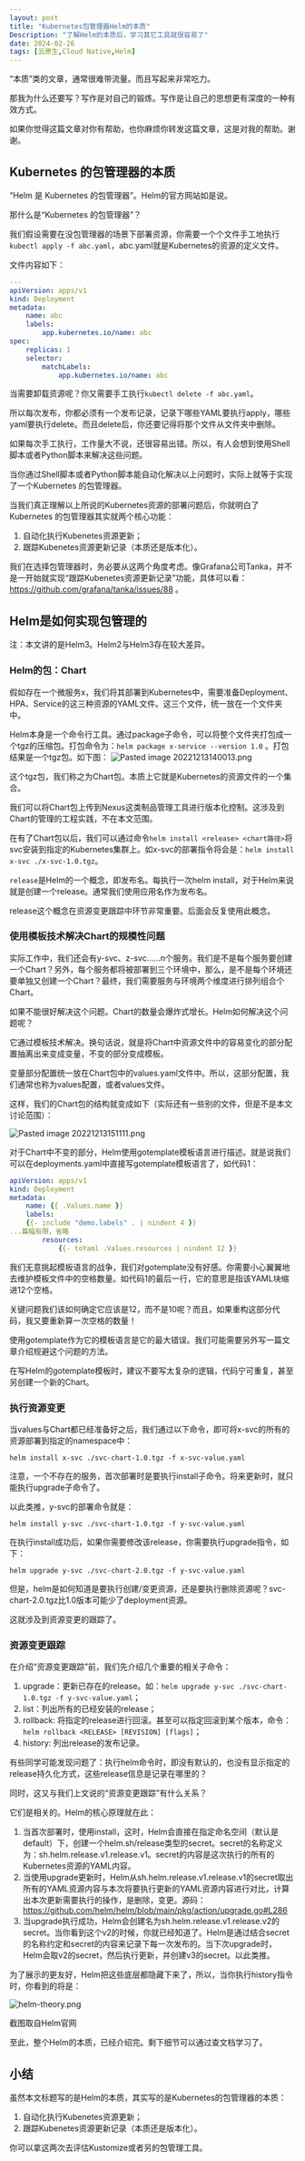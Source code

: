 ```yaml
---
layout: post
title: "Kubernetes包管理器Helm的本质"
Description: "了解Helm的本质后，学习其它工具就很容易了"
date: 2024-02-26
tags: [云原生,Cloud Native,Helm]
---
```

“本质”类的文章，通常很难带流量。而且写起来非常吃力。

那我为什么还要写？写作是对自己的锻炼。写作是让自己的思想更有深度的一种有效方式。

如果你觉得这篇文章对你有帮助，也你麻烦你转发这篇文章，这是对我的帮助。谢谢。


## Kubernetes 的包管理器的本质

“Helm 是 Kubernetes 的包管理器”。Helm的官方网站如是说。

那什么是“Kubernetes 的包管理器”？

我们假设需要在没包管理器的场景下部署资源，你需要一个个文件手工地执行`kubectl apply -f abc.yaml`，abc.yaml就是Kubernetes的资源的定义文件。

文件内容如下：

```yaml
---
apiVersion: apps/v1
kind: Deployment
metadata:
	name: abc
	labels:
		app.kubernetes.io/name: abc
spec:
	replicas: 1
	selector:
		matchLabels:
			app.kubernetes.io/name: abc
```

当需要卸载资源呢？你又需要手工执行`kubectl delete -f abc.yaml`。

所以每次发布，你都必须有一个发布记录，记录下哪些YAML要执行apply，哪些yaml要执行delete。而且delete后，你还要记得将那个文件从文件夹中删除。

如果每次手工执行，工作量大不说，还很容易出错。所以，有人会想到使用Shell脚本或者Python脚本来解决这些问题。

当你通过Shell脚本或者Python脚本能自动化解决以上问题时，实际上就等于实现了一个Kubernetes 的包管理器。

当我们真正理解以上所说的Kubernetes资源的部署问题后，你就明白了Kubernetes 的包管理器其实就两个核心功能：
1. 自动化执行Kubenetes资源更新；
2. 跟踪Kubenetes资源更新记录（本质还是版本化）。

我们在选择包管理器时，务必要从这两个角度考虑。像Grafana公司Tanka，并不是一开始就实现“跟踪Kubenetes资源更新记录”功能，具体可以看：https://github.com/grafana/tanka/issues/88 。


## Helm是如何实现包管理的

注：本文讲的是Helm3。Helm2与Helm3存在较大差异。

### Helm的包：Chart
假如存在一个微服务x，我们将其部署到Kubernetes中，需要准备Deployment、HPA、Service的这三种资源的YAML文件。这三个文件，统一放在一个文件夹中。

Helm本身是一个命令行工具。通过package子命令，可以将整个文件夹打包成一个tgz的压缩包。打包命令为：`helm package x-service --version 1.0` 。打包结果是一个tgz包。如下图：
![Pasted image 20221213140013.png](https://upload-images.jianshu.io/upload_images/292372-c272b0d600a1417f.png?imageMogr2/auto-orient/strip%7CimageView2/2/w/1240)

这个tgz包，我们称之为Chart包。本质上它就是Kubernetes的资源文件的一个集合。

我们可以将Chart包上传到Nexus这类制品管理工具进行版本化控制。这涉及到Chart的管理的工程实践，不在本文范围。

在有了Chart包以后，我们可以通过命令`helm install <release> <chart路径>`将svc安装到指定的Kubernetes集群上。如x-svc的部署指令将会是：`helm install x-svc ./x-svc-1.0.tgz`。

`release`是Helm的一个概念，即发布名。每执行一次helm install，对于Helm来说就是创建一个release。通常我们使用应用名作为发布名。

release这个概念在资源变更跟踪中环节非常重要。后面会反复使用此概念。

### 使用模板技术解决Chart的规模性问题

实际工作中，我们还会有y-svc、z-svc……n个服务。我们是不是每个服务要创建一个Chart？另外，每个服务都将被部署到三个环境中，那么，是不是每个环境还要单独又创建一个Chart？最终，我们需要服务与环境两个维度进行排列组合个Chart。

如果不能很好解决这个问题。Chart的数量会爆炸式增长。Helm如何解决这个问题呢？

它通过模板技术解决。换句话说，就是将Chart中资源文件中的容易变化的部分配置抽离出来变成变量，不变的部分变成模板。

变量部分配置统一放在Chart包中的values.yaml文件中。所以，这部分配置，我们通常也称为values配置，或者values文件。

这样，我们的Chart包的结构就变成如下（实际还有一些别的文件，但是不是本文讨论范围）：

![Pasted image 20221213151111.png](https://upload-images.jianshu.io/upload_images/292372-318d56cd0c4df44f.png?imageMogr2/auto-orient/strip%7CimageView2/2/w/1240)

对于Chart中不变的部分，Helm使用gotemplate模板语言进行描述。就是说我们可以在deployments.yaml中直接写gotemplate模板语言了，如代码1：
```yaml
apiVersion: apps/v1
kind: Deployment
metadata:
	name: {{ .Values.name }}
	labels:
	{{- include "demo.labels" . | nindent 4 }}
...篇幅有限，省略
		resources:
			{{- toYaml .Values.resources | nindent 12 }}
```

我们无意挑起模板语言的战争，我们对gotemplate没有好感。你需要小心翼翼地去维护模板文件中的空格数量。如代码1的最后一行，它的意思是指该YAML块缩进12个空格。

关键问题我们该如何确定它应该是12，而不是10呢？而且，如果重构这部分代码，我又要重新算一次空格的数量！

使用gotemplate作为它的模板语言是它的最大错误。我们可能需要另外写一篇文章介绍规避这个问题的方法。

在写Helm的gotemplate模板时，建议不要写太复杂的逻辑，代码宁可重复，甚至另创建一个新的Chart。

### 执行资源变更

当values与Chart都已经准备好之后，我们通过以下命令，即可将x-svc的所有的资源部署到指定的namespace中：
```shell
helm install x-svc ./svc-chart-1.0.tgz -f x-svc-value.yaml
```
注意，一个不存在的服务，首次部署时是要执行install子命令。将来更新时，就只能执行upgrade子命令了。

以此类推，y-svc的部署命令就是：
```shell
helm install y-svc ./svc-chart-1.0.tgz -f y-svc-value.yaml
```

在执行install成功后，如果你需要修改该release，你需要执行upgrade指令，如下：
```
helm upgrade y-svc ./svc-chart-2.0.tgz -f y-svc-value.yaml
```

但是，helm是如何知道是要执行创建/变更资源，还是要执行删除资源呢？svc-chart-2.0.tgz比1.0版本可能少了deployment资源。

这就涉及到资源变更的跟踪了。


### 资源变更跟踪
在介绍“资源变更跟踪”前，我们先介绍几个重要的相关子命令：
1. upgrade：更新已存在的release。如：`helm upgrade y-svc ./svc-chart-1.0.tgz -f y-svc-value.yaml`；
2. list：列出所有的已经安装的release；
3. rollback: 将指定的release进行回滚。甚至可以指定回滚到某个版本，命令：`helm rollback <RELEASE> [REVISION] [flags]`；
4. history: 列出release的发布记录。

有些同学可能发现问题了：执行helm命令时，即没有默认的，也没有显示指定的release持久化方式，这些release信息是记录在哪里的？

同时，这又与我们上文说的“资源变更跟踪”有什么关系？

它们是相关的。Helm的核心原理就在此：
1. 当首次部署时，使用install，这时，Helm会直接在指定命名空间（默认是default）下，创建一个helm.sh/release类型的secret。secret的名称定义为：sh.helm.release.v1.release.v1。secret的内容是这次执行的所有的Kubernetes资源的YAML内容。
2. 当使用upgrade更新时，Helm从sh.helm.release.v1.release.v1的secret取出所有的YAML资源内容与本次将要执行更新的YAML资源内容进行对比，计算出本次更新需要执行的操作，是删除，变更。源码：https://github.com/helm/helm/blob/main/pkg/action/upgrade.go#L286
3. 当upgrade执行成功，Helm会创建名为sh.helm.release.v1.release.v2的secret。当你看到这个v2的时候，你就已经知道了。Helm是通过结合secret的名称约定和secret的内容来记录下每一次发布的。当下次upgrade时，Helm会取v2的secret，然后执行更新，并创建v3的secret。以此类推。

为了展示的更友好，Helm把这些底层都隐藏下来了，所以，当你执行history指令时，你看到的将是：

![helm-theory.png](/assets/images/helm-theory.png)


截图取自Helm官网

至此，整个Helm的本质，已经介绍完。剩下细节可以通过查文档学习了。

## 小结
虽然本文标题写的是Helm的本质，其实写的是Kubernetes的包管理器的本质：
1. 自动化执行Kubenetes资源更新；
2. 跟踪Kubenetes资源更新记录（本质还是版本化）。

你可以拿这两次去评估Kustomize或者另的包管理工具。



